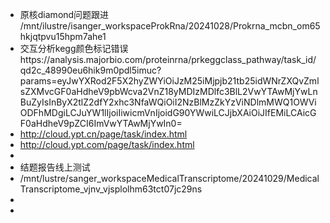 - 原核diamond问题跟进 /mnt/ilustre/isanger_workspaceProkRna/20241028/Prokrna_mcbn_om65hkjqtpvu15hpm7ahe1
- 交互分析kegg颜色标记错误https://analysis.majorbio.com/proteinrna/prkeggclass_pathway/task_id/qd2c_48990eu6hik9m0pdl5imuc?params=eyJwYXRod2F5X2hyZWYiOiJzM25iMjpjb21tb25idWNrZXQvZmlsZXMvcGF0aHdheV9pbWcva2VnZ18yMDIzMDlfc3BlL2VwYTAwMjYwLnBuZyIsInByX2tlZ2dfY2xhc3NfaWQiOiI2NzBlMzZkYzViNDlmMWQ1OWViODFhMDgiLCJuYW1lIjoiIiwicmVnIjoidG90YWwiLCJjbXAiOiJIfEMiLCAicGF0aHdheV9pZCI6ImVwYTAwMjYwIn0=
- http://cloud.ypt.cn/page/task/index.html
- http://cloud.ypt.com/page/task/index.html
-
- 结题报告线上测试
- /mnt/lustre/sanger_workspaceMedicalTranscriptome/20241029/MedicalTranscriptome_vjnv_vjsplolhm63tct07jc29ns
-
-